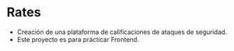 # Rates

- Creación de una plataforma de calificaciones de ataques de seguridad.
- Este proyecto es para prácticar Frontend.
